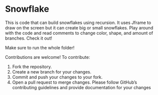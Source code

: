 # Snowflake

This is code that can build snowflakes using recursion. It uses Jframe to draw on the screen but it can create big or small snowflakes. Play around with the code and read comments to change color, shape, and amount of branches. Check it out!

Make sure to run the whole folder!


Contributions are welcome! To contribute:

1. Fork the repository.
2. Create a new branch for your changes.
3. Commit and push your changes to your fork.
4. Open a pull request to merge changes.
Please follow GitHub’s contributing guidelines and provide documentation for your changes
